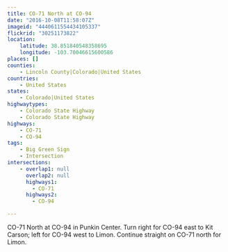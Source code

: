 ```yaml
---
title: CO-71 North at CO-94
date: "2016-10-08T11:58:07Z"
imageid: "4440611554434105337"
flickrid: "30251173822"
location:
    latitude: 38.851840548358695
    longitude: -103.70046615600586
places: []
counties:
    - Lincoln County|Colorado|United States
countries:
    - United States
states:
    - Colorado|United States
highwaytypes:
    - Colorado State Highway
    - Colorado State Highway
highways:
    - CO-71
    - CO-94
tags:
    - Big Green Sign
    - Intersection
intersections:
    - overlap1: null
      overlap2: null
      highways1:
        - CO-71
      highways2:
        - CO-94

---
```

CO-71 North at CO-94 in Punkin Center.  Turn right for CO-94 east to Kit Carson; left for CO-94 west to Limon.  Continue straight on CO-71 north for Limon.
